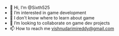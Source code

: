 - 👋 Hi, I’m @Sixth525
- 👀 I’m interested in game development
- 🌱 I don't know where to learn about game 
- 💞️ I’m looking to collaborate on game dev projects
- 📫 How to reach me vishnudarimireddy@gmail.com

<!---
Sixth525/Sixth525 is a ✨ special ✨ repository because its `README.md` (this file) appears on your GitHub profile.
You can click the Preview link to take a look at your changes.
--->

